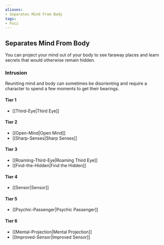 ```yaml
---
aliases:
- Separates Mind From Body
tags:
- Foci
---
```


  
## Separates Mind From Body  
You can project your mind out of your body to see faraway places and learn secrets that would otherwise remain hidden.  
 ### Intrusion  
Reuniting mind and body can sometimes be disorienting and require a character to spend a few moments to get their bearings.   
#### Tier 1    
* [[Third-Eye|Third Eye]]  
#### Tier 2    
* [[Open-Mind|Open Mind]]  
* [[Sharp-Senses|Sharp Senses]]  
#### Tier 3    
  - [[Roaming-Third-Eye|Roaming Third Eye]]  
  - [[Find-the-Hidden|Find the Hidden]]  
#### Tier 4    
* [[Sensor|Sensor]]  
#### Tier 5    
* [[Psychic-Passenger|Psychic Passenger]]  
#### Tier 6    
  - [[Mental-Projection|Mental Projection]]  
  - [[Improved-Sensor|Improved Sensor]]